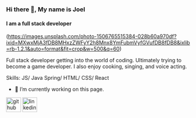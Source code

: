 ### Hi there 👋, My name is Joel
#### I am a full stack developer
(https://images.unsplash.com/photo-1506765515384-028b60a970df?ixid=MXwxMjA3fDB8MHxzZWFyY2h8Mnx8YmFubmVyfGVufDB8fDB8&ixlib=rb-1.2.1&auto=format&fit=crop&w=500&q=60)

Full stack developer getting into the world of coding. Ultimately trying to become a game developer. I also enjoy cooking, singing, and voice acting.

Skills: JS/ Java Spring/ HTML/ CSS/ React

- 🔭 I’m currently working on this page. 


[<img src='https://cdn.jsdelivr.net/npm/simple-icons@3.0.1/icons/github.svg' alt='github' height='40'>](https://github.com/JoelVega97)  [<img src='https://cdn.jsdelivr.net/npm/simple-icons@3.0.1/icons/linkedin.svg' alt='linkedin' height='40'>](https://www.linkedin.com/in/joel-vega/)  


